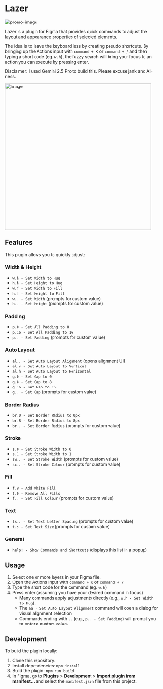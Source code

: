 # Lazer
![promo-image](https://github.com/user-attachments/assets/a6dbfc1b-7ba2-4026-af77-5fdc02c4987f)


Lazer is a plugin for Figma that provides quick commands to adjust the layout and appearance properties of selected elements.

The idea is to leave the keyboard less by creating pseudo shortcuts. By bringing up the Actions input with `command + K` or `command + /` and then typing a short code (eg. `w.h`), the fuzzy search will bring your focus to an action you can execute by pressing enter.

Disclaimer: I used Gemini 2.5 Pro to build this. Please excuse jank and AI-ness.

<img width="480" alt="image" src="https://github.com/user-attachments/assets/eaa1e929-53f7-40d9-b63b-87db789d7de0" />

## Features

This plugin allows you to quickly adjust:

### Width & Height
*   `w.h - Set Width to Hug`
*   `h.h - Set Height to Hug`
*   `w.f - Set Width to Fill`
*   `h.f - Set Height to Fill`
*   `w.. - Set Width`  (prompts for custom value)
*   `h.. - Set Height` (prompts for custom value)

### Padding
*   `p.0 - Set All Padding to 0`
*   `p.16 - Set All Padding to 16`
*   `p.. - Set Padding` (prompts for custom value)

### Auto Layout
*   `al.. - Set Auto Layout Alignment` (opens alignment UI)
*   `al.v - Set Auto Layout to Vertical`
*   `al.h - Set Auto Layout to Horizontal`
*   `g.0 - Set Gap to 0`
*   `g.8 - Set Gap to 8`
*   `g.16 - Set Gap to 16`
*   `g.. - Set Gap` (prompts for custom value)

### Border Radius
*   `br.0 - Set Border Radius to 0px`
*   `br.8 - Set Border Radius to 8px`
*   `br.. - Set Border Radius` (prompts for custom value)

### Stroke
*   `s.0 - Set Stroke Width to 0`
*   `s.1 - Set Stroke Width to 1`
*   `sw.. - Set Stroke Width` (prompts for custom value)
*   `sc.. - Set Stroke Colour` (prompts for custom value)

### Fill
*   `f.w - Add White Fill`
*   `f.0 - Remove All Fills`
*   `f.. - Set Fill Colour` (prompts for custom value)

### Text
*   `ls.. - Set Text Letter Spacing` (prompts for custom value)
*   `t.s - Set Text Size` (prompts for custom value)

### General
*   `help! - Show Commands and Shortcuts` (displays this list in a popup)

## Usage

1.  Select one or more layers in your Figma file.
2.  Open the Actions input with `command + K` or `command + /`
3.  Type the short code for the command (eg. `w.h`)
4.  Press enter (assuming you have your desired command in focus)
    *   Many commands apply adjustments directly (e.g., `w.h - Set Width to Hug`).
    *   The `aa - Set Auto Layout Alignment` command will open a dialog for visual alignment selection.
    *   Commands ending with `..` (e.g., `p.. - Set Padding`) will prompt you to enter a custom value.

## Development

To build the plugin locally:

1.  Clone this repository.
2.  Install dependencies: `npm install`
3.  Build the plugin: `npm run build`
4.  In Figma, go to **Plugins** > **Development** > **Import plugin from manifest...** and select the `manifest.json` file from this project.
